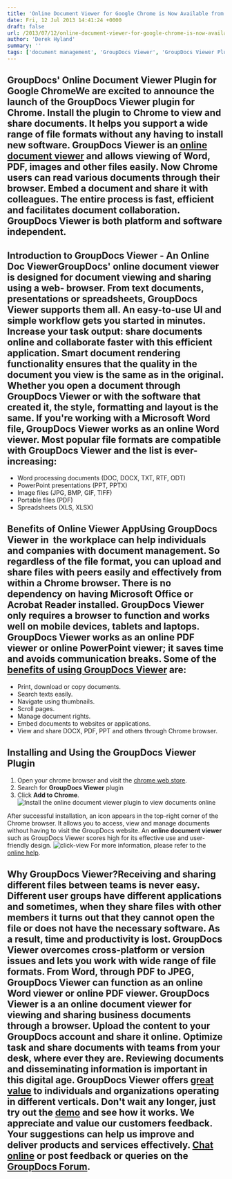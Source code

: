 ```yaml
---
title: 'Online Document Viewer for Google Chrome is Now Available from GroupDocs'
date: Fri, 12 Jul 2013 14:41:24 +0000
draft: false
url: /2013/07/12/online-document-viewer-for-google-chrome-is-now-available-from-groupdocs/
author: 'Derek Hyland'
summary: ''
tags: ['document management', 'GroupDocs Viewer', 'GroupDocs Viewer Plugin', 'online document management system', 'online document viewer', 'View documents online', 'zArchive']
---
```


## GroupDocs' Online Document Viewer Plugin for Google ChromeWe are excited to announce the launch of the GroupDocs Viewer plugin for Chrome. Install the plugin to Chrome to view and share documents. It helps you support a wide range of file formats without any having to install new software. GroupDocs Viewer is an [online document viewer](http://groupdocs.com/apps/viewer) and allows viewing of Word, PDF, images and other files easily. Now Chrome users can read various documents through their browser. Embed a document and share it with colleagues. The entire process is fast, efficient and facilitates document collaboration. GroupDocs Viewer is both platform and software independent.

## Introduction to GroupDocs Viewer - An Online Doc ViewerGroupDocs' **online document viewer** is designed for document viewing and sharing using a web- browser. From text documents, presentations or spreadsheets, GroupDocs Viewer supports them all. An easy-to-use UI and simple workflow gets you started in minutes. Increase your task output: share documents online and collaborate faster with this efficient application. Smart document rendering functionality ensures that the quality in the document you view is the same as in the original. Whether you open a document through GroupDocs Viewer or with the software that created it, the style, formatting and layout is the same. If you're working with a Microsoft Word file, GroupDocs Viewer works as an **online Word viewer**. Most popular file formats are compatible with GroupDocs Viewer and the list is ever-increasing:

*   Word processing documents (DOC, DOCX, TXT, RTF, ODT)
*   PowerPoint presentations (PPT, PPTX)
*   Image files (JPG, BMP, GIF, TIFF)
*   Portable files (PDF)
*   Spreadsheets (XLS, XLSX)

## Benefits of Online Viewer AppUsing GroupDocs Viewer in  the workplace can help individuals and companies with document management. So regardless of the file format, you can upload and share files with peers easily and effectively from within a Chrome browser. There is no dependency on having Microsoft Office or Acrobat Reader installed. GroupDocs Viewer only requires a browser to function and works well on mobile devices, tablets and laptops. GroupDocs Viewer works as an **online PDF viewer** or online PowerPoint viewer; it saves time and avoids communication breaks. Some of the [benefits of using GroupDocs Viewer](http://groupdocs.com/apps/viewer/features) are:

*   Print, download or copy documents.
*   Search texts easily.
*   Navigate using thumbnails.
*   Scroll pages.
*   Manage document rights.
*   Embed documents to websites or applications.
*   View and share DOCX, PDF, PPT and others through Chrome browser.

## Installing and Using the GroupDocs Viewer Plugin

1.  Open your chrome browser and visit the [chrome web store](https://chrome.google.com/webstore/category/apps).
2.  Search for **GroupDocs Viewer** plugin
3.  Click **Add to Chrome**.![Install the online document viewer plugin to view documents online](https://blog.groupdocs.com/wp-content/uploads/sites/4/2013/07/add-to-chrome.png "Install the online document viewer plugin to view documents online")

After successful installation, an icon appears in the top-right corner of the Chrome browser. It allows you to access, view and manage documents without having to visit the GroupDocs website. An **online document viewer** such as GroupDocs Viewer scores high for its effective use and user-friendly design. ![](https://blog.groupdocs.com/wp-content/uploads/sites/4/2013/07/click-view3.png "click-view") For more information, please refer to the [online help](https://docs.groupdocs.com/viewer/).

## Why GroupDocs Viewer?Receiving and sharing different files between teams is never easy. Different user groups have different applications and sometimes, when they share files with other members it turns out that they cannot open the file or does not have the necessary software. As a result, time and productivity is lost. GroupDocs Viewer overcomes cross-platform or version issues and lets you work with wide range of file formats. From Word, through PDF to JPEG, GroupDocs Viewer can function as an online Word viewer or online PDF viewer. GroupDocs Viewer is a an online document viewer for viewing and sharing business documents through a browser. Upload the content to your GroupDocs account and share it online. Optimize task and share documents with teams from your desk, where ever they are. Reviewing documents and disseminating information is important in this digital age. GroupDocs Viewer offers [great value](http://groupdocs.com/apps/viewer) to individuals and organizations operating in different verticals. Don't wait any longer, just try out the [demo](http://groupdocs.com/apps/viewer/live-demo) and see how it works. We appreciate and value our customers feedback. Your suggestions can help us improve and deliver products and services effectively. [Chat online](http://groupdocs.com/) or post feedback or queries on the [GroupDocs Forum](http://groupdocs.com/Community/Forums/Default.aspx).




